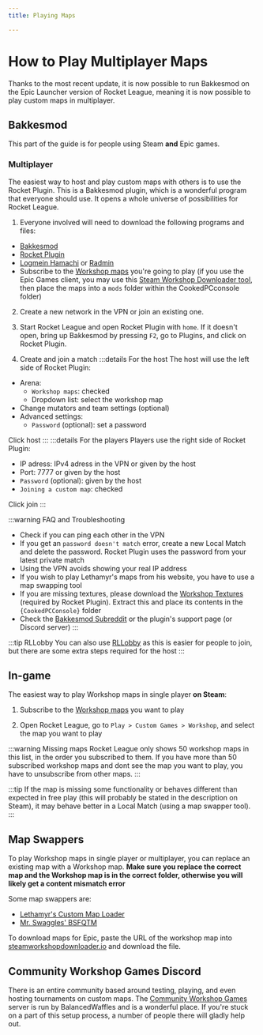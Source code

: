 ```yaml
---
title: Playing Maps

---
```

# How to Play Multiplayer Maps

Thanks to the most recent update, it is now possible to run Bakkesmod on the Epic Launcher version of Rocket League, meaning it is now possible to play custom maps in multiplayer.

## Bakkesmod 

This part of the guide is for people using Steam **and** Epic games. 

### Multiplayer

The easiest way to host and play custom maps with others is to use the Rocket Plugin. This is a Bakkesmod plugin, which is a wonderful program that everyone should use. It opens a whole universe of possibilities for Rocket League.

1. Everyone involved will need to download the following programs and files:

* [Bakkesmod](https://www.bakkesmod.com/)
* [Rocket Plugin](https://bakkesplugins.com/plugins/view/26)
* [Logmein Hamachi](https://vpn.net) or [Radmin](http://www.radmin-vpn.com/)
* Subscribe to the [Workshop maps](https://steamcommunity.com/workshop/browse/?appid=252950) you're going to play (if you use the Epic Games client, you may use this [Steam Workshop Downloader tool](https://steamworkshopdownloader.io/), then place the maps into a `mods` folder within the CookedPCconsole folder)

2. Create a new network in the VPN or join an existing one.

3. Start Rocket League and open Rocket Plugin with `home`. If it doesn't open, bring up Bakkesmod by pressing `F2`, go to Plugins, and click on Rocket Plugin.

4. Create and join a match
:::details For the host 
The host will use the left side of Rocket Plugin:
- Arena: 
    - `Workshop maps`: checked
    - Dropdown list: select the workshop map
- Change mutators and team settings (optional)
- Advanced settings:
    - `Password` (optional): set a password 

Click host
:::
:::details For the players 
Players use the right side of Rocket Plugin:
- IP adress: IPv4 adress in the VPN or given by the host
- Port: 7777 or given by the host
- `Password` (optional): given by the host
- `Joining a custom map`: checked

Click join
:::

:::warning FAQ and Troubleshooting
- Check if you can ping each other in the VPN
- If you get an `password doesn't match` error, create a new Local Match and delete the password. Rocket Plugin uses the password from your latest private match
- Using the VPN avoids showing your real IP address
- If you wish to play Lethamyr's maps from his website, you have to use a map swapping tool
- If you are missing textures, please download the [Workshop Textures](https://drive.google.com/drive/folders/1fvMMw0jGkkGr0fZpme9tWlwD3hC5LX0W) (required by Rocket Plugin). Extract this and place its contents in the `{CookedPCConsole}` folder
- Check the [Bakkesmod Subreddit](https://www.reddit.com/r/bakkesmod) or the plugin's support page (or Discord server) 
:::

:::tip RLLobby
You can also use [RLLobby](https://bakkesplugins.com/plugins/view/82) as this is easier for people to join, but there are some extra steps required for the host
:::

## In-game 

The easiest way to play Workshop maps in single player **on Steam**:

1. Subscribe to the [Workshop maps](https://steamcommunity.com/workshop/browse/?appid=252950&browsesort=trend&section=readytouseitems) you want to play

2. Open Rocket League, go to `Play > Custom Games > Workshop`, and select the map you want to play

:::warning Missing maps
Rocket League only shows 50 workshop maps in this list, in the order you subscribed to them. If you have more than 50 subscribed workshop maps and dont see the map you want to play, you have to unsubscribe from other maps.
:::

:::tip
If the map is missing some functionality or behaves different than expected in free play (this will probably be stated in the description on Steam), it may behave better in a Local Match (using a map swapper tool).
:::

## Map Swappers

To play Workshop maps in single player or multiplayer, you can replace an existing map with a Workshop map. **Make sure you replace the correct map and the Workshop map is in the correct folder, otherwise you will likely get a content mismatch error**  

Some map swappers are:
- [Lethamyr's Custom Map Loader](https://lethamyr.com/set-up-custom-maps)
- [Mr. Swaggles' BSFQTM](../../essential/05_project_setup.html#batch-script-for-quickly-testing-maps-bsfqtm) 

To download maps for Epic, paste the URL of the workshop map into [steamworkshopdownloader.io](https://steamworkshopdownloader.io/) and download the file.

## Community Workshop Games Discord

There is an entire community based around testing, playing, and even hosting tournaments on custom maps. The [Community Workshop Games](https://discord.gg/WNfN5ky) server is run by BalancedWaffles and is a wonderful place. If you're stuck on a part of this setup process, a number of people there will gladly help out.


